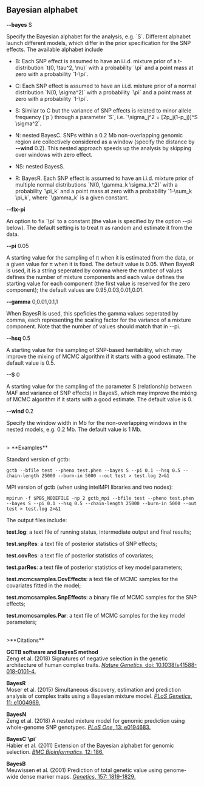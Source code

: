 
## Bayesian alphabet


**\--bayes** S

Specify the Bayesian alphabet for the analysis, e.g. \`S\`. Different alphabet launch different models, which differ in the prior specification for the SNP effects. The available alphabet include

* B: Each SNP effect is assumed to have an i.i.d. mixture prior of a t-distribution \`t(0, \tau^2, \nu)\` with a probability \`\pi\` and a point mass at zero with a probability \`1-\pi\`.

* C: Each SNP effect is assumed to have an i.i.d. mixture prior of a normal distribution \`N(0, \sigma^2)\` with a probability \`\pi\` and a point mass at zero with a probability \`1-\pi\`. 

* S: Similar to C but the variance of SNP effects is related to minor allele frequency (\`p\`) through a parameter \`S\`, i.e. \`\sigma\_j^2 = [2p\_j(1-p\_j)]^S \sigma^2\`.

* N: nested BayesC. SNPs within a 0.2 Mb non-overlapping genomic region are collectively considered as a window (specify the distance by **\--wind** 0.2). This nested approach speeds up the analysis by skipping over windows with zero effect.

* NS: nested BayesS.

* R: BayesR. Each SNP effect is assumed to have an i.i.d. mixture prior of multiple normal distributions \`N(0, \gamma_k \sigma\_k^2)\` with a probability \`\pi\_k\` and a point mass at zero with a probability \`1-\sum\_k \pi\_k\`, where \`\gamma\_k\` is a given constant.

**\--fix-pi**

An option to fix \`\pi\` to a constant (the value is specified by the option --pi below). The default setting is to treat π as random and estimate it from the data.

**\--pi** 0.05

A starting value for the sampling of π when it is estimated from the data, or a given value for π when it is fixed. The default value is 0.05. When BayesR is used, it is a string seperated by comma where the number of values defines the number of mixture components and each value defines the starting value for each component (the first value is reserved for the zero component); the default values are 0.95,0.03,0.01,0.01. 

**\--gamma** 0,0.01,0.1,1

When BayesR is used, this speficies the gamma values seperated by comma, each representing the scaling factor for the variance of a mixture component. Note that the number of values should match that in \--pi.

**\--hsq** 0.5

A starting value for the sampling of SNP-based heritability, which may improve the mixing of MCMC algorithm if it starts with a good estimate. The default value is 0.5.

**\--S** 0

A starting value for the sampling of the parameter S (relationship between MAF and variance of SNP effects) in BayesS, which may improve the mixing of MCMC algorithm if it starts with a good estimate. The default value is 0.

**\--wind** 0.2

Specify the window width in Mb for the non-overlapping windows in the nested models, e.g. 0.2 Mb. The default value is 1 Mb.

<br>
> **Examples**

Standard version of gctb:
```
gctb --bfile test --pheno test.phen --bayes S --pi 0.1 --hsq 0.5 --chain-length 25000 --burn-in 5000 --out test > test.log 2>&1
```

MPI version of gctb (when using intelMPI libraries and two nodes):
```
mpirun -f $PBS_NODEFILE -np 2 gctb_mpi --bfile test --pheno test.phen --bayes S --pi 0.1 --hsq 0.5 --chain-length 25000 --burn-in 5000 --out test > test.log 2>&1
```

The output files include:

**test.log**: a text file of running status, intermediate output and final results;

**test.snpRes**: a text file of posterior statistics of SNP effects;

**test.covRes**: a text file of posterior statistics of covariates;

**test.parRes**: a text file of posterior statistics of key model parameters;

**test.mcmcsamples.CovEffects**: a text file of MCMC samples for the covariates fitted in the model;

**test.mcmcsamples.SnpEffects**: a binary file of MCMC samples for the SNP effects;

**test.mcmcsamples.Par**: a text file of MCMC samples for the key model parameters;

<br>
>**Citations** 

**GCTB software and BayesS method**  
Zeng et al. (2018) Signatures of negative selection in the genetic architecture of human complex traits. 
[*Nature Genetics*, doi: 10.1038/s41588-018-0101-4.](https://www.nature.com/articles/s41588-018-0101-4)

**BayesR**  
Moser et al. (2015) Simultaneous discovery, estimation and prediction analysis of complex traits using a Bayesian mixture model. [*PLoS Genetics*, 11: e1004969.](http://journals.plos.org/plosgenetics/article?id=10.1371/journal.pgen.1004969)

**BayesN**  
Zeng et al. (2018) A nested mixture model for genomic prediction using whole-genome SNP genotypes. [*PLoS One*, 13: e0194683.](http://journals.plos.org/plosone/article?id=10.1371/journal.pone.0194683)

**BayesC\`\pi\`**  
Habier et al. (2011) Extension of the Bayesian alphabet for genomic selection. [*BMC Bioinformatics*, 12: 186.](https://bmcbioinformatics.biomedcentral.com/articles/10.1186/1471-2105-12-186)

**BayesB**  
Meuwissen et al. (2001) Prediction of total genetic value using genome-wide dense marker maps. [*Genetics*, 157: 1819-1829.](http://www.genetics.org/content/157/4/1819.short) 







